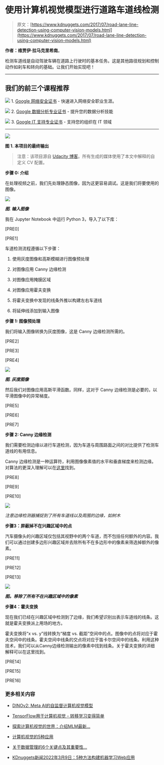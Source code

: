 # 使用计算机视觉模型进行道路车道线检测

> 原文：[https://www.kdnuggets.com/2017/07/road-lane-line-detection-using-computer-vision-models.html](https://www.kdnuggets.com/2017/07/road-lane-line-detection-using-computer-vision-models.html)

**作者：维贾伊·拉马克里希南**。

检测车道线是自动驾驶车辆在道路上行驶时的基本任务。这是其他路径规划和控制动作如刹车和转向的基础。让我们开始实现吧！

* * *

## 我们的前三个课程推荐

![](../Images/0244c01ba9267c002ef39d4907e0b8fb.png) 1\. [Google 网络安全证书](https://www.kdnuggets.com/google-cybersecurity) - 快速进入网络安全职业生涯。

![](../Images/e225c49c3c91745821c8c0368bf04711.png) 2\. [Google 数据分析专业证书](https://www.kdnuggets.com/google-data-analytics) - 提升您的数据分析技能

![](../Images/0244c01ba9267c002ef39d4907e0b8fb.png) 3\. [Google IT 支持专业证书](https://www.kdnuggets.com/google-itsupport) - 支持您的组织在 IT 领域

* * *

![](../Images/7a992963ff20ff065c613a4986e26864.png)

**图 1\. 本项目的最终输出**

> 注意：该项目源自 [Udacity 博客](https://github.com/udacity/CarND-LaneLines-P1)。所有生成的媒体使用了本文中解释的自定义 CV 配置。

**步骤 0: 介绍**

在处理视频之前，我们先处理静态图像，因为这更容易调试。这是我们将要使用的图像。

![](../Images/e8f072f35ceec435a7d0e66babd21c0d.png)

***图. 输入图像***

我在 Jupyter Notebook 中运行 Python 3，导入了以下库：

[PRE0]

[PRE1]

车道检测流程遵循以下步骤：

1.  使用灰度图像和高斯模糊进行图像预处理

1.  对图像应用 Canny 边缘检测

1.  对图像应用掩膜区域

1.  对图像应用霍夫变换

1.  将霍夫变换中发现的线条外推以构建左右车道线

1.  将延伸线添加到输入图像

**步骤 1: 图像预处理**

我们将输入图像转换为灰度图像，这是 Canny 边缘检测所需的。

[PRE2]

[PRE3]

[PRE4]

![](../Images/3890713a560d8e34476af175fcf028a9.png)

***图. 灰度图像***

然后我们对图像应用高斯平滑函数。同样，这对于 Canny 边缘检测是必要的，以平滑图像中的异常梯度。

[PRE5]

[PRE6]

[PRE7]

**步骤 2: Canny 边缘检测**

我们需要检测边缘以进行车道检测，因为车道与周围路面之间的对比提供了检测车道线的有用信息。

Canny 边缘检测是一种运算符，利用图像像素值的水平和垂直梯度来检测边缘。对算法的更深入理解可以在[这里](http://docs.opencv.org/trunk/da/d22/tutorial_py_canny.html)找到。

[PRE8]

[PRE9]

[PRE10]

![](../Images/8e9646d2efb5b21233e6fae0a2961584.png)

*注意边缘检测器捕捉到了所有车道线以及周围的边缘，如树木*

**步骤3：屏蔽掉不在兴趣区域中的点**

汽车摄像头的兴趣区域仅包括其视野中的两个车道，而不包括任何额外的内容。我们可以通过创建多边形兴趣区域并去除所有不在多边形中的像素来筛选掉额外的像素。

[PRE11]

[PRE12]

[PRE13]

![](../Images/1fa94ca382f7d5cc7aff7f61ec5738e7.png)

***图。移除了所有不在兴趣区域中的像素***

**步骤4：霍夫变换**

现在我们已经在兴趣区域中检测到了边缘，我们希望识别出表示车道线的线条。这就是霍夫变换派上用场的地方。

霍夫变换将“x vs. y”线转换为“梯度 vs. 截距”空间中的点。图像中的点将对应于霍夫空间中的线条。霍夫空间中线条的交点将对应于笛卡尔空间中的线条。利用这种技术，我们可以从Canny边缘检测输出的像素中找到线条。关于霍夫变换的详细解释可以在这里找到。

[PRE14]

[PRE15]

[PRE16]

### 更多相关内容

+   [DINOv2: Meta AI的自监督计算机视觉模型](https://www.kdnuggets.com/2023/05/dinov2-selfsupervised-computer-vision-models-meta-ai.html)

+   [TensorFlow用于计算机视觉 - 转移学习变得简单](https://www.kdnuggets.com/2022/01/tensorflow-computer-vision-transfer-learning-made-easy.html)

+   [探索计算机视觉的世界：介绍MLM最新…](https://www.kdnuggets.com/2024/01/mlm-discover-the-world-of-computer-vision-ebook)

+   [计算机视觉的5种应用](https://www.kdnuggets.com/2022/03/5-applications-computer-vision.html)

+   [关于数据管理的6个关键点及其重要性…](https://www.kdnuggets.com/2022/05/6-things-need-know-data-management-matters-computer-vision.html)

+   [KDnuggets新闻2022年3月9日：5种方法构建机器学习Web应用](https://www.kdnuggets.com/2022/n10.html)
